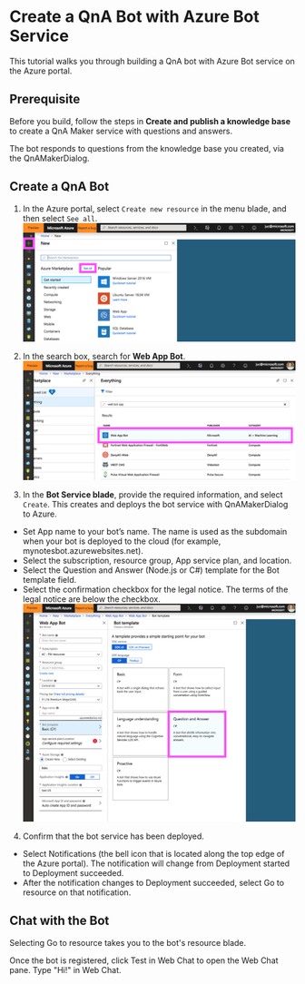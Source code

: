 # Create a QnA Bot with Azure Bot Service
This tutorial walks you through building a QnA bot with Azure Bot service on the Azure portal.

## Prerequisite
Before you build, follow the steps in **Create and publish a knowledge base** to create a QnA Maker service with questions and answers.

The bot responds to questions from the knowledge base you created, via the QnAMakerDialog.

## Create a QnA Bot
1. In the Azure portal, select ```Create new resource``` in the menu blade, and then select ```See all```.
![bot1](https://github.com/jCho23/BotWorkshop/blob/master/Resouces/Images/bot1.png)

2. In the search box, search for **Web App Bot**.
![bot2](https://github.com/jCho23/BotWorkshop/blob/master/Resouces/Images/bot2.png)

3. In the **Bot Service blade**, provide the required information, and select ```Create```. This creates and deploys the bot service with QnAMakerDialog to Azure.
* Set App name to your bot’s name. The name is used as the subdomain when your bot is deployed to the cloud (for example, mynotesbot.azurewebsites.net).
* Select the subscription, resource group, App service plan, and location.
* Select the Question and Answer (Node.js or C#) template for the Bot template field.
* Select the confirmation checkbox for the legal notice. The terms of the legal notice are below the checkbox.
![bot3](https://github.com/jCho23/BotWorkshop/blob/master/Resouces/Images/bot3.png)

4. Confirm that the bot service has been deployed. 
* Select Notifications (the bell icon that is located along the top edge of the Azure portal). The notification will change from Deployment started to Deployment succeeded.
* After the notification changes to Deployment succeeded, select Go to resource on that notification.

## Chat with the Bot
Selecting Go to resource takes you to the bot's resource blade.

Once the bot is registered, click Test in Web Chat to open the Web Chat pane. Type "Hi!" in Web Chat.


